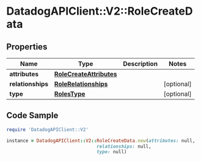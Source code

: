 # DatadogAPIClient::V2::RoleCreateData

## Properties

Name | Type | Description | Notes
------------ | ------------- | ------------- | -------------
**attributes** | [**RoleCreateAttributes**](RoleCreateAttributes.md) |  | 
**relationships** | [**RoleRelationships**](RoleRelationships.md) |  | [optional] 
**type** | [**RolesType**](RolesType.md) |  | [optional] 

## Code Sample

```ruby
require 'DatadogAPIClient::V2'

instance = DatadogAPIClient::V2::RoleCreateData.new(attributes: null,
                                 relationships: null,
                                 type: null)
```


